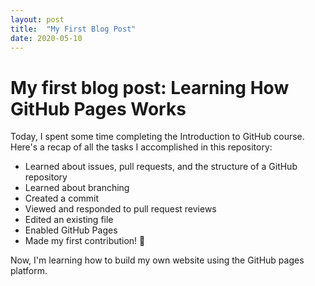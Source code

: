 ```yaml
---
layout: post
title:  "My First Blog Post"
date: 2020-05-10
---
```


# My first blog post: Learning How GitHub Pages Works

Today, I spent some time completing the Introduction to GitHub course. Here's a recap of all the tasks I accomplished in this repository:
- Learned about issues, pull requests, and the structure of a GitHub repository
- Learned about branching
- Created a commit
- Viewed and responded to pull request reviews
- Edited an existing file
- Enabled GitHub Pages
- Made my first contribution! 🎉

Now, I'm learning how to build my own website using the GitHub pages platform. 
